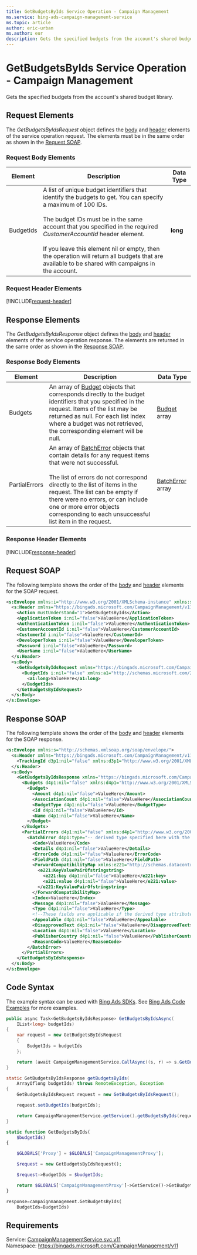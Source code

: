 ```yaml
---
title: GetBudgetsByIds Service Operation - Campaign Management
ms.service: bing-ads-campaign-management-service
ms.topic: article
author: eric-urban
ms.author: eur
description: Gets the specified budgets from the account's shared budget library.
---
```

# GetBudgetsByIds Service Operation - Campaign Management
Gets the specified budgets from the account's shared budget library.

## <a name="request"></a>Request Elements
The *GetBudgetsByIdsRequest* object defines the [body](#request-body) and [header](#request-header) elements of the service operation request. The elements must be in the same order as shown in the [Request SOAP](#request-soap). 

### <a name="request-body"></a>Request Body Elements

|Element|Description|Data Type|
|-----------|---------------|-------------|
|<a name="budgetids"></a>BudgetIds|A list of unique budget identifiers that identify the budgets to get. You can specify a maximum of 100 IDs. <br/><br/>The budget IDs must be in the same account that you specified in the required *CustomerAccountId* header element.<br/><br/>If you leave this element nil or empty, then the operation will return all budgets that are available to be shared with campaigns in the account.|**long**|

### <a name="request-header"></a>Request Header Elements
[!INCLUDE[request-header](./includes/request-header.md)]

## <a name="response"></a>Response Elements
The *GetBudgetsByIdsResponse* object defines the [body](#response-body) and [header](#response-header) elements of the service operation response. The elements are returned in the same order as shown in the [Response SOAP](#response-soap).

### <a name="response-body"></a>Response Body Elements

|Element|Description|Data Type|
|-----------|---------------|-------------|
|<a name="budgets"></a>Budgets|An array of [Budget](../campaign-management-service/budget.md) objects that corresponds directly to the budget identifiers that you specified in the request. Items of the list may be returned as null. For each list index where a budget was not retrieved, the corresponding element will be null.|[Budget](budget.md) array|
|<a name="partialerrors"></a>PartialErrors|An array of [BatchError](../campaign-management-service/batcherror.md) objects that contain details for any request items that were not successful.<br /><br />The list of errors do not correspond directly to the list of items in the request. The list can be empty if there were no errors, or can include one or more error objects corresponding to each unsuccessful list item in the request.|[BatchError](batcherror.md) array|

### <a name="response-header"></a>Response Header Elements
[!INCLUDE[response-header](./includes/response-header.md)]

## <a name="request-soap"></a>Request SOAP
The following template shows the order of the [body](#request-body) and [header](#request-header) elements for the SOAP request.

```xml
<s:Envelope xmlns:i="http://www.w3.org/2001/XMLSchema-instance" xmlns:s="http://schemas.xmlsoap.org/soap/envelope/">
  <s:Header xmlns="https://bingads.microsoft.com/CampaignManagement/v11">
    <Action mustUnderstand="1">GetBudgetsByIds</Action>
    <ApplicationToken i:nil="false">ValueHere</ApplicationToken>
    <AuthenticationToken i:nil="false">ValueHere</AuthenticationToken>
    <CustomerAccountId i:nil="false">ValueHere</CustomerAccountId>
    <CustomerId i:nil="false">ValueHere</CustomerId>
    <DeveloperToken i:nil="false">ValueHere</DeveloperToken>
    <Password i:nil="false">ValueHere</Password>
    <UserName i:nil="false">ValueHere</UserName>
  </s:Header>
  <s:Body>
    <GetBudgetsByIdsRequest xmlns="https://bingads.microsoft.com/CampaignManagement/v11">
      <BudgetIds i:nil="false" xmlns:a1="http://schemas.microsoft.com/2003/10/Serialization/Arrays">
        <a1:long>ValueHere</a1:long>
      </BudgetIds>
    </GetBudgetsByIdsRequest>
  </s:Body>
</s:Envelope>
```

## <a name="response-soap"></a>Response SOAP
The following template shows the order of the [body](#response-body) and [header](#response-header) elements for the SOAP response.

```xml
<s:Envelope xmlns:s="http://schemas.xmlsoap.org/soap/envelope/">
  <s:Header xmlns="https://bingads.microsoft.com/CampaignManagement/v11">
    <TrackingId d3p1:nil="false" xmlns:d3p1="http://www.w3.org/2001/XMLSchema-instance">ValueHere</TrackingId>
  </s:Header>
  <s:Body>
    <GetBudgetsByIdsResponse xmlns="https://bingads.microsoft.com/CampaignManagement/v11">
      <Budgets d4p1:nil="false" xmlns:d4p1="http://www.w3.org/2001/XMLSchema-instance">
        <Budget>
          <Amount d4p1:nil="false">ValueHere</Amount>
          <AssociationCount d4p1:nil="false">ValueHere</AssociationCount>
          <BudgetType d4p1:nil="false">ValueHere</BudgetType>
          <Id d4p1:nil="false">ValueHere</Id>
          <Name d4p1:nil="false">ValueHere</Name>
        </Budget>
      </Budgets>
      <PartialErrors d4p1:nil="false" xmlns:d4p1="http://www.w3.org/2001/XMLSchema-instance">
        <BatchError d4p1:type="-- derived type specified here with the appropriate prefix --">
          <Code>ValueHere</Code>
          <Details d4p1:nil="false">ValueHere</Details>
          <ErrorCode d4p1:nil="false">ValueHere</ErrorCode>
          <FieldPath d4p1:nil="false">ValueHere</FieldPath>
          <ForwardCompatibilityMap xmlns:e221="http://schemas.datacontract.org/2004/07/System.Collections.Generic" d4p1:nil="false">
            <e221:KeyValuePairOfstringstring>
              <e221:key d4p1:nil="false">ValueHere</e221:key>
              <e221:value d4p1:nil="false">ValueHere</e221:value>
            </e221:KeyValuePairOfstringstring>
          </ForwardCompatibilityMap>
          <Index>ValueHere</Index>
          <Message d4p1:nil="false">ValueHere</Message>
          <Type d4p1:nil="false">ValueHere</Type>
          <!--These fields are applicable if the derived type attribute is set to EditorialError-->
          <Appealable d4p1:nil="false">ValueHere</Appealable>
          <DisapprovedText d4p1:nil="false">ValueHere</DisapprovedText>
          <Location d4p1:nil="false">ValueHere</Location>
          <PublisherCountry d4p1:nil="false">ValueHere</PublisherCountry>
          <ReasonCode>ValueHere</ReasonCode>
        </BatchError>
      </PartialErrors>
    </GetBudgetsByIdsResponse>
  </s:Body>
</s:Envelope>
```

## <a name="example"></a>Code Syntax
The example syntax can be used with [Bing Ads SDKs](~/guides/client-libraries.md). See [Bing Ads Code Examples](~/guides/code-examples.md) for more examples.
```csharp
public async Task<GetBudgetsByIdsResponse> GetBudgetsByIdsAsync(
	IList<long> budgetIds)
{
	var request = new GetBudgetsByIdsRequest
	{
		BudgetIds = budgetIds
	};

	return (await CampaignManagementService.CallAsync((s, r) => s.GetBudgetsByIdsAsync(r), request));
}
```
```java
static GetBudgetsByIdsResponse getBudgetsByIds(
	ArrayOflong budgetIds) throws RemoteException, Exception
{
	GetBudgetsByIdsRequest request = new GetBudgetsByIdsRequest();

	request.setBudgetIds(budgetIds);

	return CampaignManagementService.getService().getBudgetsByIds(request);
}
```
```php
static function GetBudgetsByIds(
	$budgetIds)
{

	$GLOBALS['Proxy'] = $GLOBALS['CampaignManagementProxy'];

	$request = new GetBudgetsByIdsRequest();

	$request->BudgetIds = $budgetIds;

	return $GLOBALS['CampaignManagementProxy']->GetService()->GetBudgetsByIds($request);
}
```
```python
response=campaignmanagement.GetBudgetsByIds(
	BudgetIds=BudgetIds)
```

## Requirements
Service: [CampaignManagementService.svc v11](https://campaign.api.bingads.microsoft.com/Api/Advertiser/CampaignManagement/v11/CampaignManagementService.svc)  
Namespace: https://bingads.microsoft.com/CampaignManagement/v11  

